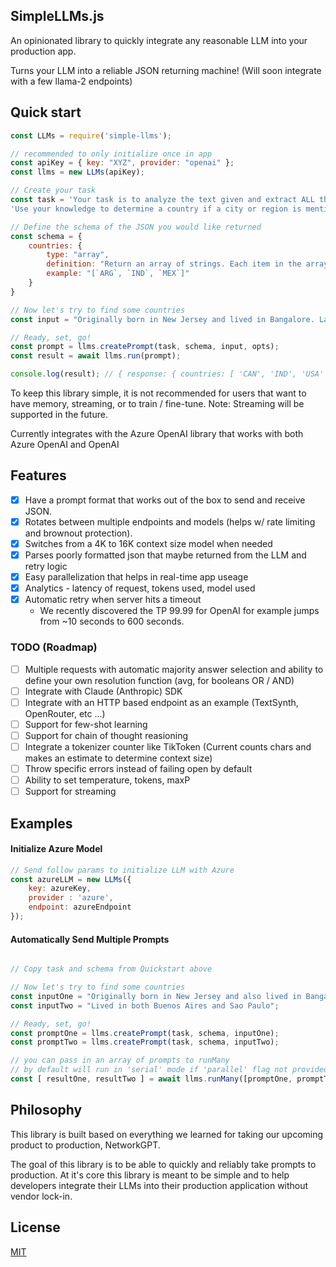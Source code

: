 ## SimpleLLMs.js
An opinionated library to quickly integrate any reasonable LLM into your production app.

Turns your LLM into a reliable JSON returning machine! 
(Will soon integrate with a few llama-2 endpoints)

## Quick start
```js
const LLMs = require('simple-llms');

// recommended to only initialize once in app
const apiKey = { key: "XYZ", provider: "openai" };
const llms = new LLMs(apiKey);

// Create your task
const task = 'Your task is to analyze the text given and extract ALL the countries mentioned.' + 
'Use your knowledge to determine a country if a city or region is mentioned.';

// Define the schema of the JSON you would like returned
const schema = {
    countries: {
        type: "array",
        definition: "Return an array of strings. Each item in the array is a country mentioned in the text given. If the same country is mentioned multiple times, only return it once. Return each country as 3 letter ISO Alpha-3 code. For example Ukraine would be UKR.",
        example: "[`ARG`, `IND`, `MEX`]"
    }
}

// Now let's try to find some countries
const input = "Originally born in New Jersey and lived in Bangalore. Later I went to university in Vancouver (Canada)."

// Ready, set, go!
const prompt = llms.createPrompt(task, schema, input, opts);
const result = await llms.run(prompt);

console.log(result); // { response: { countries: [ 'CAN', 'IND', 'USA' ] }, analytics: Object }
```

To keep this library simple, it is not recommended for users that want to have memory, streaming, or to train / fine-tune. Note: Streaming will be supported in the future.

Currently integrates with the Azure OpenAI library that works with both Azure OpenAI and OpenAI

## Features
- [X] Have a prompt format that works out of the box to send and receive JSON.
- [X] Rotates between multiple endpoints and models (helps w/ rate limiting and brownout protection). 
- [X] Switches from a 4K to 16K context size model when needed
- [X] Parses poorly formatted json that maybe returned from the LLM and retry logic
- [X] Easy parallelization that helps in real-time app useage
- [X] Analytics - latency of request, tokens used, model used
- [X] Automatic retry when server hits a timeout 
    - We recently discovered the TP 99.99 for OpenAI for example jumps from ~10 seconds to 600 seconds.

### TODO (Roadmap)
- [ ] Multiple requests with automatic majority answer selection and ability to define your own resolution function (avg, for booleans OR / AND)
- [ ] Integrate with Claude (Anthropic) SDK
- [ ] Integrate with an HTTP based endpoint as an example (TextSynth, OpenRouter, etc ...)
- [ ] Support for few-shot learning
- [ ] Support for chain of thought reasioning
- [ ] Integrate a tokenizer counter like TikToken (Current counts chars and makes an estimate to determine context size)
- [ ] Throw specific errors instead of failing open by default
- [ ] Ability to set temperature, tokens, maxP
- [ ] Support for streaming

## Examples
#### Initialize Azure Model

```js
// Send follow params to initialize LLM with Azure
const azureLLM = new LLMs({ 
    key: azureKey, 
    provider : 'azure', 
    endpoint: azureEndpoint
});
```

#### Automatically Send Multiple Prompts
```js

// Copy task and schema from Quickstart above

// Now let's try to find some countries
const inputOne = "Originally born in New Jersey and also lived in Bangalore. Later I went to university in Vancouver (Canada).";
const inputTwo = "Lived in both Buenos Aires and Sao Paulo";

// Ready, set, go!
const promptOne = llms.createPrompt(task, schema, inputOne);
const promptTwo = llms.createPrompt(task, schema, inputTwo);

// you can pass in an array of prompts to runMany
// by default will run in 'serial' mode if 'parallel' flag not provided
const [ resultOne, resultTwo ] = await llms.runMany([promptOne, promptTwo], 'parallel');
```
## Philosophy
This library is built based on everything we learned for taking our upcoming product to production, NetworkGPT. 

The goal of this library is to be able to quickly and reliably take prompts to production. At it's core this library is meant to be simple and to help developers integrate their LLMs into their production application without vendor lock-in.


## License

  [MIT](LICENSE)
